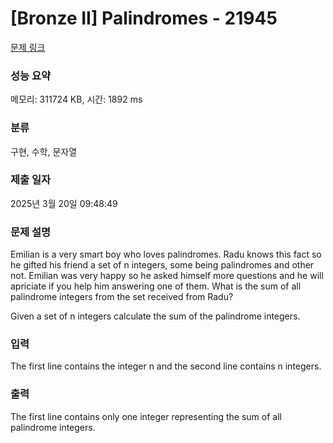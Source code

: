 # [Bronze II] Palindromes - 21945 

[문제 링크](https://www.acmicpc.net/problem/21945) 

### 성능 요약

메모리: 311724 KB, 시간: 1892 ms

### 분류

구현, 수학, 문자열

### 제출 일자

2025년 3월 20일 09:48:49

### 문제 설명

<p>Emilian is a very smart boy who loves palindromes. Radu knows this fact so he gifted his friend a set of n integers, some being palindromes and other not. Emilian was very happy so he asked himself more questions and he will apriciate if you help him answering one of them. What is the sum of all palindrome integers from the set received from Radu?</p>

<p>Given a set of n integers calculate the sum of the palindrome integers.</p>

### 입력 

 <p>The first line contains the integer n and the second line contains n integers.</p>

### 출력 

 <p>The first line contains only one integer representing the sum of all palindrome integers.</p>

